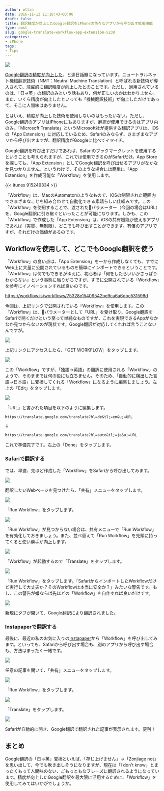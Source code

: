 ```yaml
---
author: ottan
date: 2016-11-13 11:18:43+00:00
draft: false
title: 翻訳精度が向上したGoogle翻訳をiPhoneの色々なアプリから呼び出す拡張機能
type: post
slug: google-translate-workflow-app-extension-5238
categories:
- iPhone
tags:
- Tips
---
```


![](/uploads/2016/11/161113-582845d6e8a93.jpg)






[Google翻訳の精度が向上した](https://nlab.itmedia.co.jp/nl/articles/1611/12/news021.html)、と連日話題になっています。ニュートラルネット機械翻訳技術（NMT：Neutral Machine Translation）と呼ばれる新技術が導入されて、飛躍的に翻訳精度が向上したとのことです。ただし、適用されているのは、「日→英」の翻訳のみという話もあり、何が正しいのかはわかりません。また、いくら精度が向上したといっても「機械翻訳技術」が向上しただけであって、そこに人間味はありません。





とはいえ、精度が向上した技術を使用しないのはもったいない。ただし、Google翻訳のアプリはiPhoneにもありますが、翻訳が使用できるのはアプリ内のみ。「Microsoft Translate」というMicrosoft社が提供する翻訳アプリは、iOSの「App Extension」に対応しているため、Safariのみならず、さまざまなアプリから呼び出せますが、翻訳精度がGoogleに比べてイマイチ。





Google翻訳を呼び出すだけであれば、Safariのブックマークレットを使用するということも考えられますが、これでは使用できるのがSafariだけ。App Storeを探しても、「App Extension」としてGoogle翻訳を呼び出せるアプリがなかなか見つかりません。というわけで、そのような場合には簡単に「App Extension」を作成可能な「Workflow」を使用します。



{{< itunes 915249334 >}}



「Workflow」は、MacのAutomatorのようなもので、iOSの制限された範囲内でさまざまなことを組み合わせて自動化できる素晴らしい仕組みです。この「Workflow」を使用することで、渡されたパラメーター（今回の場合はURL）を、Google翻訳に引き継ぐといったことが可能になります。しかも、この「Workflow」で作成した「App Extension」は、iOSの共有機能が使えるアプリであれば（実質、無制限）、どこでも呼び出すことができます。有償のアプリですが、それだけの価値があるのです。





## Workflowを使用して、どこでもGoogle翻訳を使う





「Workflow」の良い点は、「App Extension」を一から作成しなくても、すでにWeb上に大量に公開されているものを簡単にインポートできるということです。「Workflow」は何でもできるがゆえに、初心者は「何をしたらいいかさっぱりわからない」という事態に陥りがちですが、すでに公開されている「Workflow」を参考にイノベーションすれば良いのです。



https://workflow.is/workflows/75328e15409542be9ca6a6dbc531598d



今回は、上記リンクで公開されている「Workflow」を使用します。この「Workflow」は、パラメーターとして「URL」を受け取り、Google翻訳をSafariで開くだけという至って単純なものですが、これを実現できるAppがなかなか見つからないのが現状です。Google翻訳が対応してくれれば言うことないんですが。





![](/uploads/2016/11/161113-582845e3a495f.png)






上記リンクにアクセスしたら、「GET WORKFLOW」をタップします。





![](/uploads/2016/11/161113-582845e884dc7.png)






この「Workflow」ですが、「独語→英語」の翻訳に使用される「Workflow」のようで、そのままでは何の役にも立ちません。そのため、「自動的に検出した言語→日本語」に変換してくれる「Workflow」になるように編集しましょう。左上の「Edit」をタップします。





![](/uploads/2016/11/161113-582845ef13d8b.png)






「URL」と書かれた項目を以下のように編集します。




    
    https://translate.google.com/translate?hl=de&tl;=en&u;=URL





↓




    
    https://translate.google.com/translate?hl=auto&tl;=ja&u;=URL





これで準備完了です。右上の「Done」をタップします。





### Safariで翻訳する





では、早速、先ほど作成した「Workflow」をSafariから呼び出してみます。





![](/uploads/2016/11/161113-582845f5a2333.png)






翻訳したいWebページを見つけたら、「共有」メニューをタップします。





![](/uploads/2016/11/161113-582845fb151ab.png)






「Run Workflow」をタップします。





![](/uploads/2016/11/161113-58284600977d9.png)






「Run Workflow」が見つからない場合は、共有メニューで「Run Workflow」を有効化しておきましょう。また、並べ替えて「Run Workflow」を先頭に持ってくると使い勝手が向上します。





![](/uploads/2016/11/161113-58284606958e9.png)






「Workflow」が起動するので「Translate」をタップします。





![](/uploads/2016/11/161113-5828460bf0a34.png)






「Run Workflow」をタップします。「SafariからインポートしたWorkflowだけど実行して大丈夫か？そのWorkflowは本当に安全か？」みたいな警告です。もし、この警告が嫌ならば先ほどの「Workflow」を自作すれば良いだけです。





![](/uploads/2016/11/161113-582846124a273.png)






新規にタブが開いて、Google翻訳により翻訳されました。





### Instapaperで翻訳する





最後に、最近の私のお気に入りの[Instapaper](/pocket-to-instapaper-5181/)から「Workflow」を呼び出してみます。といっても、Safariから呼び出す場合も、別のアプリから呼び出す場合も、方法はまったく一緒です。





![](/uploads/2016/11/161113-58284618b0f4e.png)






任意の記事を開いて、「共有」メニューをタップします。





![](/uploads/2016/11/161113-5828461f1110c.png)






「Run Workflow」をタップします。





![](/uploads/2016/11/161113-58284628084d8.png)






「Translate」をタップします。





![](/uploads/2016/11/161113-5828462f163d9.png)






Safariが自動的に開き、Google翻訳で翻訳された記事が表示されます。便利！





## まとめ





Google翻訳の「日→英」変換といえば、「存じ上げません」→「Zonjiage not」を思い出して、今でも吹き出しそうになりますが、現在は「I don't know」とまったくもって人間味のない、ごもっともなフレーズに翻訳されるようになっています。精度が向上したGoogle翻訳を最大限に活用するために、「Workflow」を使用してみてはいかがでしょうか。
